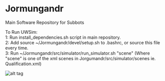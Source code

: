 # Jormungandr
Main Software Repository for Subbots

To Run UWSim: </br>
  1: Run install_dependencies.sh script in main repository. </br>
  2: Add source ~/Jormungandr/devel/setup.sh to .bashrc, or source this file every time. </br>
  3: Run ~/Jormungandr/src/simulator/run_simulator.sh "scene" (Where "scene" is one of the xml scenes in Jorgumandr/src/simulator/scenes ie. Qualification.xml) </br>

![alt tag](https://travis-ci.org/ubc-subbots/Jormungandr.svg?branch=master)

